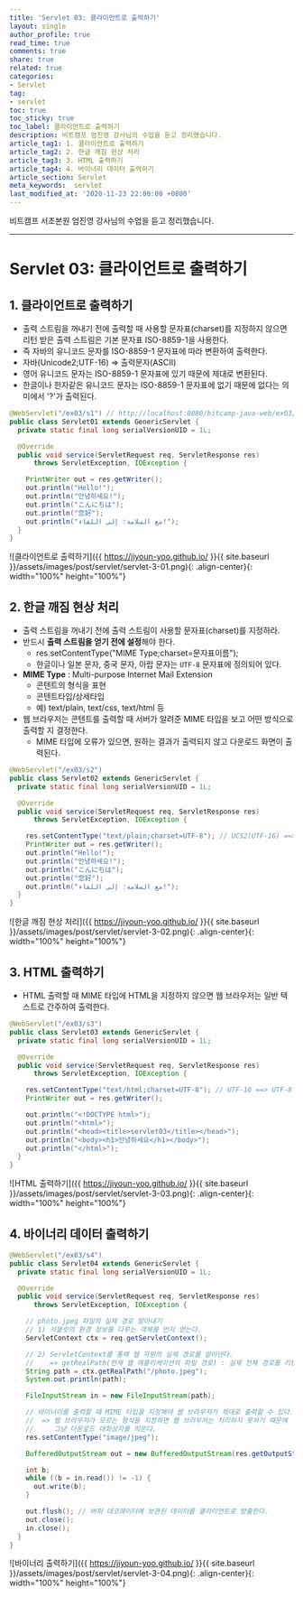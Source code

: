 ```yaml
---
title: 'Servlet 03: 클라이언트로 출력하기'
layout: single
author_profile: true
read_time: true
comments: true
share: true
related: true
categories:
- Servlet
tag:
- servlet
toc: true
toc_sticky: true
toc_label: 클라이언트로 출력하기
description: 비트캠프 엄진영 강사님의 수업을 듣고 정리했습니다.
article_tag1: 1. 클라이언트로 출력하기
article_tag2: 2. 한글 깨짐 현상 처리
article_tag3: 3. HTML 출력하기
article_tag4: 4. 바이너리 데이터 출력하기
article_section: Servlet
meta_keywords:  servlet
last_modified_at: '2020-11-23 22:00:00 +0800'
---
```


비트캠프 서초본원 엄진영 강사님의 수업을 듣고 정리했습니다.

---
# Servlet 03: 클라이언트로 출력하기

## 1. 클라이언트로 출력하기

- 출력 스트림을 꺼내기 전에 출력할 때 사용할 문자표(charset)를 지정하지 않으면 리턴 받은 출력 스트림은 기본 문자표 ISO-8859-1을 사용한다.
- 즉 자바의 유니코드 문자를 ISO-8859-1 문자표에 따라 변환하여 출력한다.
- 자바(Unicode2;UTF-16) ⇒ 출력문자(ASCII)
- 영어 유니코드 문자는 ISO-8859-1 문자표에 있기 때문에 제대로 변환된다.
- 한글이나 한자같은 유니코드 문자는 ISO-8859-1 문자표에 없기 때문에 없다는 의미에서 '?'가 출력된다.

```java
@WebServlet("/ex03/s1") // http://localhost:8080/bitcamp-java-web/ex03/s1
public class Servlet01 extends GenericServlet {
  private static final long serialVersionUID = 1L;

  @Override
  public void service(ServletRequest req, ServletResponse res)
      throws ServletException, IOException {

    PrintWriter out = res.getWriter();
    out.println("Hello!");
    out.println("안녕하세요!");
    out.println("こんにちは");
    out.println("您好");
    out.println("مع السلامة؛ إلى اللقاء!");
  }
}
```

![클라이언트로 출력하기]({{ https://jiyoun-yoo.github.io/ }}{{ site.baseurl }}/assets/images/post/servlet/servlet-3-01.png){: .align-center}{: width="100%" height="100%"}


## 2. 한글 깨짐 현상 처리

- 출력 스트림을 꺼내기 전에 출력 스트림이 사용할 문자표(charset)를 지정하라.
- 반드시 **출력 스트림을 얻기 전에 설정**해야 한다.
    - res.setContentType("MIME Type;charset=문자표이름");
    - 한글이나 일본 문자, 중국 문자, 아랍 문자는 `UTF-8` 문자표에 정의되어 있다.
- **MIME Type** : Multi-purpose Internet Mail Extension
    - 콘텐트의 형식을 표현
    - 콘텐트타입/상세타입
    - 예) text/plain, text/css, text/html 등
- 웹 브라우저는 콘텐트를 출력할 때 서버가 알려준 MIME 타입을 보고 어떤 방식으로 출력할 지 결정한다.
    - MIME 타입에 오류가 있으면, 원하는 결과가 출력되지 않고 다운로드 화면이 출력된다.

```java
@WebServlet("/ex03/s2")
public class Servlet02 extends GenericServlet {
  private static final long serialVersionUID = 1L;

  @Override
  public void service(ServletRequest req, ServletResponse res)
      throws ServletException, IOException {

    res.setContentType("text/plain;charset=UTF-8"); // UCS2(UTF-16) ==> UTF-8
    PrintWriter out = res.getWriter();
    out.println("Hello!");
    out.println("안녕하세요!");
    out.println("こんにちは");
    out.println("您好");
    out.println("مع السلامة؛ إلى اللقاء!");
  }
}
```

![한글 깨짐 현상 처리]({{ https://jiyoun-yoo.github.io/ }}{{ site.baseurl }}/assets/images/post/servlet/servlet-3-02.png){: .align-center}{: width="100%" height="100%"}


## 3. HTML 출력하기

- HTML 출력할 때 MIME 타입에 HTML을 지정하지 않으면 웹 브라우저는 일반 텍스트로 간주하여 출력한다.

```java
@WebServlet("/ex03/s3")
public class Servlet03 extends GenericServlet {
  private static final long serialVersionUID = 1L;

  @Override
  public void service(ServletRequest req, ServletResponse res)
      throws ServletException, IOException {

    res.setContentType("text/html;charset=UTF-8"); // UTF-16 ==> UTF-8
    PrintWriter out = res.getWriter();

    out.println("<!DOCTYPE html>");
    out.println("<html>");
    out.println("<head><title>servlet03</title></head>");
    out.println("<body><h1>안녕하세요</h1></body>");
    out.println("</html>");
  }
}
```

![HTML 출력하기]({{ https://jiyoun-yoo.github.io/ }}{{ site.baseurl }}/assets/images/post/servlet/servlet-3-03.png){: .align-center}{: width="100%" height="100%"}


## 4. 바이너리 데이터 출력하기

```java
@WebServlet("/ex03/s4")
public class Servlet04 extends GenericServlet {
  private static final long serialVersionUID = 1L;

  @Override
  public void service(ServletRequest req, ServletResponse res)
      throws ServletException, IOException {

    // photo.jpeg 파일의 실제 경로 알아내기
    // 1) 서블릿의 환경 정보를 다루는 객체를 먼저 얻는다.
    ServletContext ctx = req.getServletContext();

    // 2) ServletContext를 통해 웹 자원의 실제 경로를 알아낸다.
    //    => getRealPath(현재 웹 애플리케이션의 파일 경로) : 실제 전체 경로를 리턴한다.
    String path = ctx.getRealPath("/photo.jpeg");
    System.out.println(path);

    FileInputStream in = new FileInputStream(path);

    // 바이너리를 출력할 때 MIME 타입을 지정해야 웹 브라우저가 제대로 출력할 수 있다.
    //  => 웹 브라우저가 모르는 형식을 지정하면 웹 브라우저는 처리하지 못하기 때문에
    //     그냥 다운로드 대화상자를 띄운다.
    res.setContentType("image/jpeg");

    BufferedOutputStream out = new BufferedOutputStream(res.getOutputStream());

    int b;
    while ((b = in.read()) != -1) {
      out.write(b);
    }

    out.flush(); // 버퍼 데코레이터에 보관된 데이터를 클라이언트로 방출한다.
    out.close();
    in.close();
  }
}
```

![바이너리 출력하기]({{ https://jiyoun-yoo.github.io/ }}{{ site.baseurl }}/assets/images/post/servlet/servlet-3-04.png){: .align-center}{: width="100%" height="100%"}
